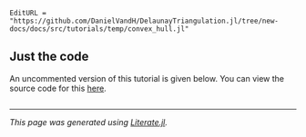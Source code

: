 ```@meta
EditURL = "https://github.com/DanielVandH/DelaunayTriangulation.jl/tree/new-docs/docs/src/tutorials/temp/convex_hull.jl"
```

## Just the code
An uncommented version of this tutorial is given below.
You can view the source code for this [here](https://github.com/DanielVandH/DelaunayTriangulation.jl/tree/new-docs/docs/src/tutorials/convex_hull.jl).

```julia

```

---

*This page was generated using [Literate.jl](https://github.com/fredrikekre/Literate.jl).*

